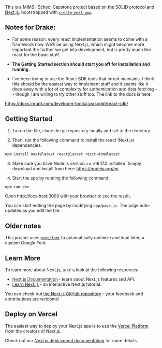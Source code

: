 This is a MIMS I School Capstone project based on the SOLID protocol and [Next.js](https://nextjs.org/), bootstrapped with [`create-next-app`](https://github.com/vercel/next.js/tree/canary/packages/create-next-app).

## Notes for Drake:

* For some reason, every react implementation seems to come with a framework now. We'll be using Next.js, which might become more important the further we get into development, but is pretty much like react for the basic stuff. 

* **The Getting Started section should start you off for installation and running.**

* I've been trying to use the React SDK tools that Inrupt maintains. I think this should be the easiest way to implement stuff and it seems like it does away with a lot of complexity for authentication and data fetching -- though I am willing to try other stuff too. The link to the docs is here: 

https://docs.inrupt.com/developer-tools/javascript/react-sdk/

## Getting Started

1. To run the file, clone the git repository locally and set to the directory. 

2. Then, run the following command to install the react (Next.js) dependencies. 

```bash
npm install next@latest react@latest react-dom@latest
```
3. Make sure you have Node.js version >= v18.17.0 installed. Simply download and install from here: https://nodejs.org/en

4. Start the app by running the following command:

```bash
npm run dev
```


Open [http://localhost:3000](http://localhost:3000) with your browser to see the result.

You can start editing the page by modifying `app/page.js`. The page auto-updates as you edit the file.


## Older notes

This project uses [`next/font`](https://nextjs.org/docs/basic-features/font-optimization) to automatically optimize and load Inter, a custom Google Font.

## Learn More

To learn more about Next.js, take a look at the following resources:

- [Next.js Documentation](https://nextjs.org/docs) - learn about Next.js features and API.
- [Learn Next.js](https://nextjs.org/learn) - an interactive Next.js tutorial.

You can check out [the Next.js GitHub repository](https://github.com/vercel/next.js/) - your feedback and contributions are welcome!

## Deploy on Vercel

The easiest way to deploy your Next.js app is to use the [Vercel Platform](https://vercel.com/new?utm_medium=default-template&filter=next.js&utm_source=create-next-app&utm_campaign=create-next-app-readme) from the creators of Next.js.

Check out our [Next.js deployment documentation](https://nextjs.org/docs/deployment) for more details.
